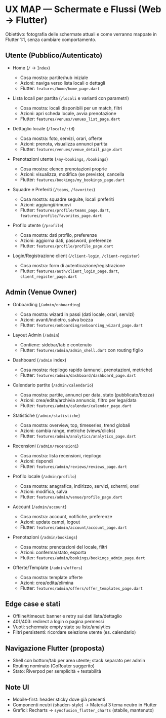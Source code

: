 # UX MAP — Schermate e Flussi (Web → Flutter)

Obiettivo: fotografia delle schermate attuali e come verranno mappate in Flutter 1:1, senza cambiare comportamento.

## Utente (Pubblico/Autenticato)
- Home (`/` → `Index`)
  - Cosa mostra: partite/hub iniziale
  - Azioni: naviga verso lista locali o dettagli
  - Flutter: `features/home/home_page.dart`

- Lista locali per partita (`/locali` e varianti con parametri)
  - Cosa mostra: locali disponibili per un match, filtri
  - Azioni: apri scheda locale, avvia prenotazione
  - Flutter: `features/venues/venues_list_page.dart`

- Dettaglio locale (`/locale/:id`)
  - Cosa mostra: foto, servizi, orari, offerte
  - Azioni: prenota, visualizza annunci partita
  - Flutter: `features/venues/venue_detail_page.dart`

- Prenotazioni utente (`/my-bookings`, `/bookings`)
  - Cosa mostra: elenco prenotazioni proprie
  - Azioni: visualizza, modifica (se previsto), cancella
  - Flutter: `features/bookings/my_bookings_page.dart`

- Squadre e Preferiti (`/teams`, `/favorites`)
  - Cosa mostra: squadre seguite, locali preferiti
  - Azioni: aggiungi/rimuovi
  - Flutter: `features/profile/teams_page.dart`, `features/profile/favorites_page.dart`

- Profilo utente (`/profile`)
  - Cosa mostra: dati profilo, preferenze
  - Azioni: aggiorna dati, password, preferenze
  - Flutter: `features/profile/profile_page.dart`

- Login/Registrazione client (`/client-login`, `/client-register`)
  - Cosa mostra: form di autenticazione/registrazione
  - Flutter: `features/auth/client_login_page.dart`, `client_register_page.dart`

## Admin (Venue Owner)
- Onboarding (`/admin/onboarding`)
  - Cosa mostra: wizard in passi (dati locale, orari, servizi)
  - Azioni: avanti/indietro, salva bozza
  - Flutter: `features/onboarding/onboarding_wizard_page.dart`

- Layout Admin (`/admin`)
  - Contiene: sidebar/tab e contenuto
  - Flutter: `features/admin/admin_shell.dart` con routing figlio

- Dashboard (`/admin` index)
  - Cosa mostra: riepilogo rapido (annunci, prenotazioni, metriche)
  - Flutter: `features/admin/dashboard/dashboard_page.dart`

- Calendario partite (`/admin/calendario`)
  - Cosa mostra: partite, annunci per data, stato (pubblicato/bozza)
  - Azioni: crea/edita/archivia annuncio, filtro per lega/data
  - Flutter: `features/admin/calendar/calendar_page.dart`

- Statistiche (`/admin/statistiche`)
  - Cosa mostra: overview, top, timeseries, trend globali
  - Azioni: cambia range, metriche (views/clicks)
  - Flutter: `features/admin/analytics/analytics_page.dart`

- Recensioni (`/admin/recensioni`)
  - Cosa mostra: lista recensioni, riepilogo
  - Azioni: rispondi
  - Flutter: `features/admin/reviews/reviews_page.dart`

- Profilo locale (`/admin/profilo`)
  - Cosa mostra: anagrafica, indirizzo, servizi, schermi, orari
  - Azioni: modifica, salva
  - Flutter: `features/admin/venue/profile_page.dart`

- Account (`/admin/account`)
  - Cosa mostra: account, notifiche, preferenze
  - Azioni: update campi, logout
  - Flutter: `features/admin/account/account_page.dart`

- Prenotazioni (`/admin/bookings`)
  - Cosa mostra: prenotazioni del locale, filtri
  - Azioni: conferma/stato, esporta
  - Flutter: `features/admin/bookings/bookings_admin_page.dart`

- Offerte/Template (`/admin/offers`)
  - Cosa mostra: template offerte
  - Azioni: crea/edita/elimina
  - Flutter: `features/admin/offers/offer_templates_page.dart`

## Edge case e stati
- Offline/timeout: banner e retry sui dati lista/dettaglio
- 401/403: redirect a login o pagina permessi
- Vuoti: schermate empty state su liste/analytics
- Filtri persistenti: ricordare selezione utente (es. calendario)

## Navigazione Flutter (proposta)
- Shell con bottom/tab per area utente; stack separato per admin
- Routing nominato (GoRouter suggerito)
- Stato: Riverpod per semplicità + testabilità

## Note UI
- Mobile-first: header sticky dove già presenti
- Componenti neutri (shadcn-style) → Material 3 tema neutro in Flutter
- Grafici: Recharts → `syncfusion_flutter_charts` (stabile, mantenuto)
